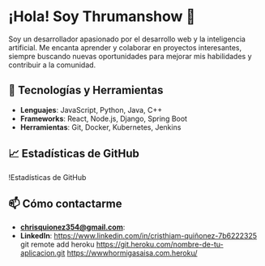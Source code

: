 # ¡Hola! Soy Thrumanshow 👋

Soy un desarrollador apasionado por el desarrollo web y la inteligencia artificial. Me encanta aprender y colaborar en proyectos interesantes, siempre buscando nuevas oportunidades para mejorar mis habilidades y contribuir a la comunidad.

## 🔧 Tecnologías y Herramientas
- **Lenguajes**: JavaScript, Python, Java, C++
- **Frameworks**: React, Node.js, Django, Spring Boot
- **Herramientas**: Git, Docker, Kubernetes, Jenkins

## 📈 Estadísticas de GitHub
!Estadísticas de GitHub

## 📫 Cómo contactarme
- **chrisquionez354@gmail.com**:
- **LinkedIn**: 
https://www.linkedin.com/in/cristhiam-quiñonez-7b6222325
git remote add heroku https://git.heroku.com/nombre-de-tu-aplicacion.git
https://wwwhormigasaisa.com.heroku/
